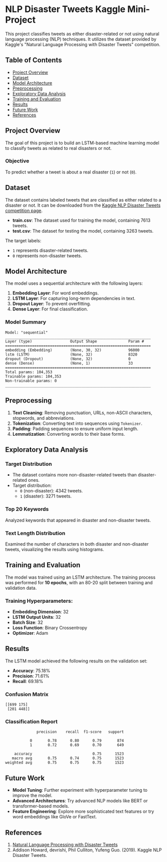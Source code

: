 

# NLP Disaster Tweets Kaggle Mini-Project

This project classifies tweets as either disaster-related or not using natural language processing (NLP) techniques. It utilizes the dataset provided by Kaggle's "Natural Language Processing with Disaster Tweets" competition.

## Table of Contents
- [Project Overview](#project-overview)
- [Dataset](#dataset)
- [Model Architecture](#model-architecture)
- [Preprocessing](#preprocessing)
- [Exploratory Data Analysis](#exploratory-data-analysis)
- [Training and Evaluation](#training-and-evaluation)
- [Results](#results)
- [Future Work](#future-work)
- [References](#references)

## Project Overview
The goal of this project is to build an LSTM-based machine learning model to classify tweets as related to real disasters or not. 

### Objective
To predict whether a tweet is about a real disaster (`1`) or not (`0`).

## Dataset
The dataset contains labeled tweets that are classified as either related to a disaster or not. It can be downloaded from the [Kaggle NLP Disaster Tweets competition page](https://www.kaggle.com/c/nlp-getting-started/data).

- **train.csv**: The dataset used for training the model, containing 7613 tweets.
- **test.csv**: The dataset for testing the model, containing 3263 tweets.

The target labels:
- `1` represents disaster-related tweets.
- `0` represents non-disaster tweets.

## Model Architecture
The model uses a sequential architecture with the following layers:
1. **Embedding Layer**: For word embeddings.
2. **LSTM Layer**: For capturing long-term dependencies in text.
3. **Dropout Layer**: To prevent overfitting.
4. **Dense Layer**: For final classification.

### Model Summary
```
Model: "sequential"
_________________________________________________________________
Layer (type)                 Output Shape              Param #   
=================================================================
embedding (Embedding)        (None, 30, 32)            96000     
lstm (LSTM)                  (None, 32)                8320      
dropout (Dropout)            (None, 32)                0         
dense (Dense)                (None, 1)                 33        
=================================================================
Total params: 104,353
Trainable params: 104,353
Non-trainable params: 0
_________________________________________________________________
```

## Preprocessing
1. **Text Cleaning**: Removing punctuation, URLs, non-ASCII characters, stopwords, and abbreviations.
2. **Tokenization**: Converting text into sequences using `Tokenizer`.
3. **Padding**: Padding sequences to ensure uniform input length.
4. **Lemmatization**: Converting words to their base forms.

## Exploratory Data Analysis
### Target Distribution
- The dataset contains more non-disaster-related tweets than disaster-related ones.
- Target distribution:
  - `0` (non-disaster): 4342 tweets.
  - `1` (disaster): 3271 tweets.

### Top 20 Keywords
Analyzed keywords that appeared in disaster and non-disaster tweets.

### Text Length Distribution
Examined the number of characters in both disaster and non-disaster tweets, visualizing the results using histograms.

## Training and Evaluation
The model was trained using an LSTM architecture. The training process was performed for **10 epochs**, with an 80-20 split between training and validation data.

### Training Hyperparameters:
- **Embedding Dimension**: 32
- **LSTM Output Units**: 32
- **Batch Size**: 32
- **Loss Function**: Binary Crossentropy
- **Optimizer**: Adam

## Results

The LSTM model achieved the following results on the validation set:
- **Accuracy**: 75.18%
- **Precision**: 71.61%
- **Recall**: 69.18%

### Confusion Matrix
```
[[699 175]
 [201 448]]
```

### Classification Report
```
              precision    recall  f1-score   support

           0       0.78      0.80      0.79       874
           1       0.72      0.69      0.70       649

    accuracy                           0.75      1523
   macro avg       0.75      0.74      0.75      1523
weighted avg       0.75      0.75      0.75      1523
```

## Future Work
- **Model Tuning**: Further experiment with hyperparameter tuning to improve the model.
- **Advanced Architectures**: Try advanced NLP models like BERT or transformer-based models.
- **Feature Engineering**: Explore more sophisticated text features or try word embeddings like GloVe or FastText.

## References
1. [Natural Language Processing with Disaster Tweets](https://www.kaggle.com/c/nlp-getting-started)
2. Addison Howard, devrishi, Phil Culliton, Yufeng Guo. (2019). Kaggle NLP Disaster Tweets.
